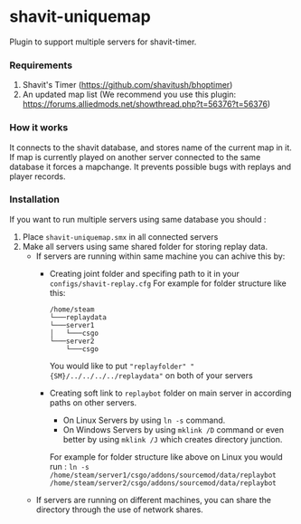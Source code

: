 # shavit-uniquemap
Plugin to support multiple servers for shavit-timer.

### Requirements
1. Shavit's Timer (https://github.com/shavitush/bhoptimer)
2. An updated map list (We recommend you use this plugin: https://forums.alliedmods.net/showthread.php?t=56376?t=56376)

### How it works
It connects to the shavit database, and stores name of the current map in it. If map is currently played on another server connected to the same database it forces a mapchange. It prevents possible bugs with replays and player records.

### Installation
If you want to run multiple servers using same database you should :
1. Place `shavit-uniquemap.smx` in all connected servers
2. Make all servers using same shared folder for storing replay data.
    * If servers are running within same machine you can achive this by:
        * Creating joint folder and specifing path to it in your `configs/shavit-replay.cfg`
        For example for folder structure like this:
            ```
            /home/steam
            └───replaydata
            └───server1
            │   └───csgo
            └───server2
                └───csgo
            ```
            You would like to put `"replayfolder" "{SM}/../../../../replaydata"` on both of your servers
        * Creating soft link to `replaybot` folder on main server in according paths on other servers.
            * On Linux Servers by using `ln -s` command.
            * On Windows Servers by using `mklink /D` command or even better by using `mklink /J` which creates directory junction.
            
            For example for folder structure like above on Linux you would run : `ln -s /home/steam/server1/csgo/addons/sourcemod/data/replaybot /home/steam/server2/csgo/addons/sourcemod/data/replaybot`
    * If servers are running on different machines, you can share the directory through the use of network shares.
        
